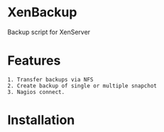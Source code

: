# XenBackup

Backup script for XenServer
# Features

    1. Transfer backups via NFS
    2. Create backup of single or multiple snapchot
    3. Nagios connect.

# Installation

    
